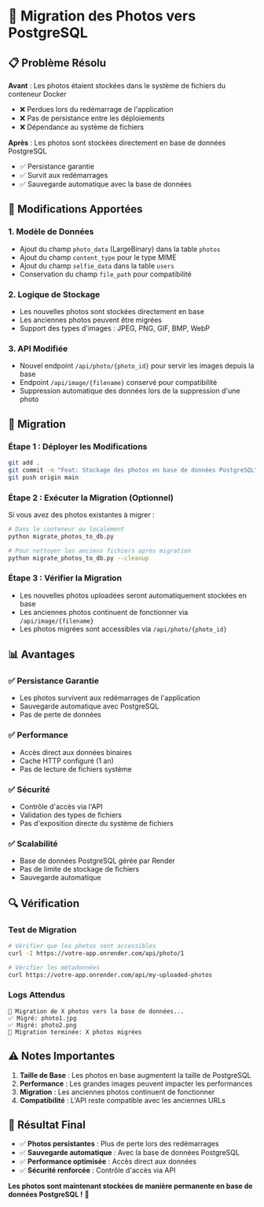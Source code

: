 # 🚀 Migration des Photos vers PostgreSQL

## 📋 Problème Résolu

**Avant** : Les photos étaient stockées dans le système de fichiers du conteneur Docker
- ❌ Perdues lors du redémarrage de l'application
- ❌ Pas de persistance entre les déploiements
- ❌ Dépendance au système de fichiers

**Après** : Les photos sont stockées directement en base de données PostgreSQL
- ✅ Persistance garantie
- ✅ Survit aux redémarrages
- ✅ Sauvegarde automatique avec la base de données

## 🔧 Modifications Apportées

### 1. **Modèle de Données**
- Ajout du champ `photo_data` (LargeBinary) dans la table `photos`
- Ajout du champ `content_type` pour le type MIME
- Ajout du champ `selfie_data` dans la table `users`
- Conservation du champ `file_path` pour compatibilité

### 2. **Logique de Stockage**
- Les nouvelles photos sont stockées directement en base
- Les anciennes photos peuvent être migrées
- Support des types d'images : JPEG, PNG, GIF, BMP, WebP

### 3. **API Modifiée**
- Nouvel endpoint `/api/photo/{photo_id}` pour servir les images depuis la base
- Endpoint `/api/image/{filename}` conservé pour compatibilité
- Suppression automatique des données lors de la suppression d'une photo

## 🚀 Migration

### **Étape 1 : Déployer les Modifications**
```bash
git add .
git commit -m "Feat: Stockage des photos en base de données PostgreSQL"
git push origin main
```

### **Étape 2 : Exécuter la Migration (Optionnel)**
Si vous avez des photos existantes à migrer :

```bash
# Dans le conteneur ou localement
python migrate_photos_to_db.py

# Pour nettoyer les anciens fichiers après migration
python migrate_photos_to_db.py --cleanup
```

### **Étape 3 : Vérifier la Migration**
- Les nouvelles photos uploadées seront automatiquement stockées en base
- Les anciennes photos continuent de fonctionner via `/api/image/{filename}`
- Les photos migrées sont accessibles via `/api/photo/{photo_id}`

## 📊 Avantages

### ✅ **Persistance Garantie**
- Les photos survivent aux redémarrages de l'application
- Sauvegarde automatique avec PostgreSQL
- Pas de perte de données

### ✅ **Performance**
- Accès direct aux données binaires
- Cache HTTP configuré (1 an)
- Pas de lecture de fichiers système

### ✅ **Sécurité**
- Contrôle d'accès via l'API
- Validation des types de fichiers
- Pas d'exposition directe du système de fichiers

### ✅ **Scalabilité**
- Base de données PostgreSQL gérée par Render
- Pas de limite de stockage de fichiers
- Sauvegarde automatique

## 🔍 Vérification

### **Test de Migration**
```bash
# Vérifier que les photos sont accessibles
curl -I https://votre-app.onrender.com/api/photo/1

# Vérifier les métadonnées
curl https://votre-app.onrender.com/api/my-uploaded-photos
```

### **Logs Attendus**
```
📸 Migration de X photos vers la base de données...
✅ Migré: photo1.jpg
✅ Migré: photo2.png
🎉 Migration terminée: X photos migrées
```

## ⚠️ Notes Importantes

1. **Taille de Base** : Les photos en base augmentent la taille de PostgreSQL
2. **Performance** : Les grandes images peuvent impacter les performances
3. **Migration** : Les anciennes photos continuent de fonctionner
4. **Compatibilité** : L'API reste compatible avec les anciennes URLs

## 🎯 Résultat Final

- ✅ **Photos persistantes** : Plus de perte lors des redémarrages
- ✅ **Sauvegarde automatique** : Avec la base de données PostgreSQL
- ✅ **Performance optimisée** : Accès direct aux données
- ✅ **Sécurité renforcée** : Contrôle d'accès via API

**Les photos sont maintenant stockées de manière permanente en base de données PostgreSQL !** 🎉 